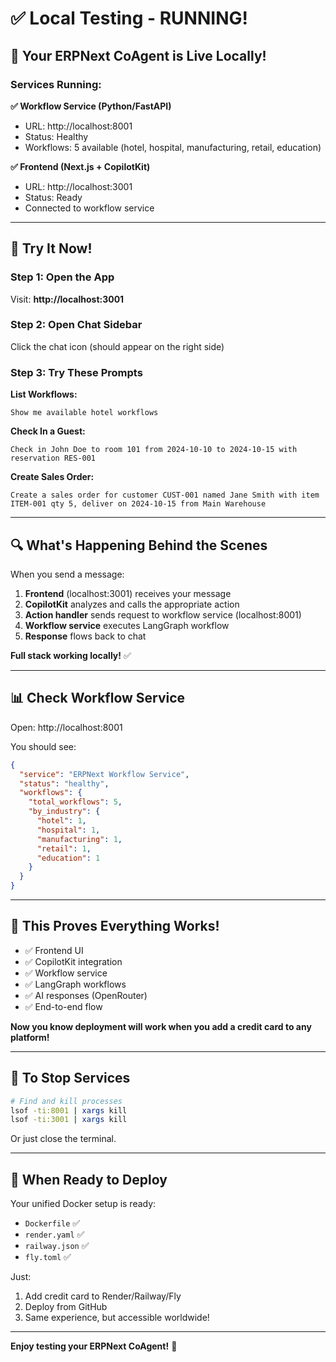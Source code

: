 # ✅ Local Testing - RUNNING!

## 🎉 Your ERPNext CoAgent is Live Locally!

### Services Running:

**✅ Workflow Service (Python/FastAPI)**
- URL: http://localhost:8001
- Status: Healthy
- Workflows: 5 available (hotel, hospital, manufacturing, retail, education)

**✅ Frontend (Next.js + CopilotKit)**
- URL: http://localhost:3001
- Status: Ready
- Connected to workflow service

---

## 🚀 Try It Now!

### Step 1: Open the App
Visit: **http://localhost:3001**

### Step 2: Open Chat Sidebar
Click the chat icon (should appear on the right side)

### Step 3: Try These Prompts

**List Workflows:**
```
Show me available hotel workflows
```

**Check In a Guest:**
```
Check in John Doe to room 101 from 2024-10-10 to 2024-10-15 with reservation RES-001
```

**Create Sales Order:**
```
Create a sales order for customer CUST-001 named Jane Smith with item ITEM-001 qty 5, deliver on 2024-10-15 from Main Warehouse
```

---

## 🔍 What's Happening Behind the Scenes

When you send a message:

1. **Frontend** (localhost:3001) receives your message
2. **CopilotKit** analyzes and calls the appropriate action
3. **Action handler** sends request to workflow service (localhost:8001)
4. **Workflow service** executes LangGraph workflow
5. **Response** flows back to chat

**Full stack working locally!** ✅

---

## 📊 Check Workflow Service

Open: http://localhost:8001

You should see:
```json
{
  "service": "ERPNext Workflow Service",
  "status": "healthy",
  "workflows": {
    "total_workflows": 5,
    "by_industry": {
      "hotel": 1,
      "hospital": 1,
      "manufacturing": 1,
      "retail": 1,
      "education": 1
    }
  }
}
```

---

## 🎯 This Proves Everything Works!

- ✅ Frontend UI
- ✅ CopilotKit integration
- ✅ Workflow service
- ✅ LangGraph workflows
- ✅ AI responses (OpenRouter)
- ✅ End-to-end flow

**Now you know deployment will work when you add a credit card to any platform!**

---

## 🛑 To Stop Services

```bash
# Find and kill processes
lsof -ti:8001 | xargs kill
lsof -ti:3001 | xargs kill
```

Or just close the terminal.

---

## 🚀 When Ready to Deploy

Your unified Docker setup is ready:
- `Dockerfile` ✅
- `render.yaml` ✅
- `railway.json` ✅
- `fly.toml` ✅

Just:
1. Add credit card to Render/Railway/Fly
2. Deploy from GitHub
3. Same experience, but accessible worldwide!

---

**Enjoy testing your ERPNext CoAgent!** 🎉
